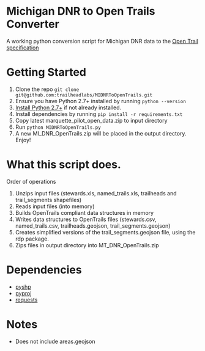 Michigan DNR to Open Trails Converter
=================

A working python conversion script for Michigan DNR data to the [Open Trail specification](http://www.codeforamerica.org/specifications/trails/spec.html)

Getting Started
===============

1. Clone the repo `git clone git@github.com:trailheadlabs/MIDNRToOpenTrails.git`
2. Ensure you have Python 2.7+ installed by running `python --version`
3. [Install Python 2.7+](https://www.python.org/downloads/) if not already installed.
4. Install dependencies by running `pip install -r requirements.txt`
5. Copy latest marquette_pilot_open_data.zip to input directory
6. Run `python MIDNRToOpenTrails.py`
7. A new MI_DNR_OpenTrails.zip will be placed in the output directory. Enjoy!

What this script does.
========
Order of operations

1. Unzips input files (stewards.xls, named_trails.xls, trailheads and trail_segments shapefiles)
2. Reads input files (into memory)
3. Builds OpenTrails compliant data structures in memory
4. Writes data structures to OpenTrails files (stewards.csv, named_trails.csv, trailheads.geojson, trail_segments.geojson)
5. Creates simplified versions of the trail_segments.geojson file, using the rdp package.
5. Zips files in output directory into MT_DNR_OpenTrails.zip

Dependencies 
============

 * [pyshp](http://www.lfd.uci.edu/~gohlke/pythonlibs/#pyshp)
 * [pyproj](http://www.lfd.uci.edu/~gohlke/pythonlibs/#pyproj)
 * [requests](http://www.lfd.uci.edu/~gohlke/pythonlibs/#requests)

Notes
==========

* Does not include areas.geojson
